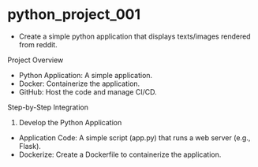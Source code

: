 # python_project_001
- Create a simple python application that displays texts/images rendered from reddit.

Project Overview
- Python Application: A simple  application.
- Docker: Containerize the application.
- GitHub: Host the code and manage CI/CD.

Step-by-Step Integration
1. Develop the Python Application
- Application Code: A simple script (app.py) that runs a web server (e.g., Flask).
- Dockerize: Create a Dockerfile to containerize the application.